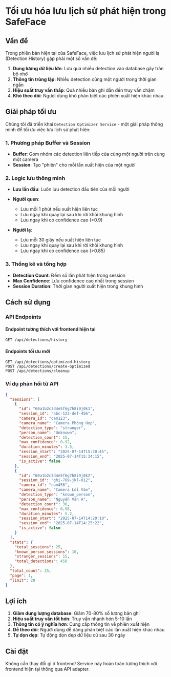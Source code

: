 # Tối ưu hóa lưu lịch sử phát hiện trong SafeFace

## Vấn đề 

Trong phiên bản hiện tại của SafeFace, việc lưu lịch sử phát hiện người lạ (Detection History) gặp phải một số vấn đề:

1. **Dung lượng dữ liệu lớn**: Lưu quá nhiều detection vào database gây tràn bộ nhớ
2. **Thông tin trùng lặp**: Nhiều detection cùng một người trong thời gian ngắn
3. **Hiệu suất truy vấn thấp**: Quá nhiều bản ghi dẫn đến truy vấn chậm
4. **Khó theo dõi**: Người dùng khó phân biệt các phiên xuất hiện khác nhau

## Giải pháp tối ưu

Chúng tôi đã triển khai `Detection Optimizer Service` - một giải pháp thông minh để tối ưu việc lưu lịch sử phát hiện:

### 1. Phương pháp Buffer và Session

- **Buffer**: Gom nhóm các detection liên tiếp của cùng một người trên cùng một camera
- **Session**: Tạo "phiên" cho mỗi lần xuất hiện của một người

### 2. Logic lưu thông minh

- **Lưu lần đầu**: Luôn lưu detection đầu tiên của mỗi người
- **Người quen**:
  - Lưu mỗi 1 phút nếu xuất hiện liên tục
  - Lưu ngay khi quay lại sau khi rời khỏi khung hình
  - Lưu ngay khi có confidence cao (>0.9)

- **Người lạ**:
  - Lưu mỗi 30 giây nếu xuất hiện liên tục
  - Lưu ngay khi quay lại sau khi rời khỏi khung hình
  - Lưu ngay khi có confidence cao (>0.85)

### 3. Thống kê và tổng hợp

- **Detection Count**: Đếm số lần phát hiện trong session
- **Max Confidence**: Lưu confidence cao nhất trong session
- **Session Duration**: Thời gian người xuất hiện trong khung hình

## Cách sử dụng

### API Endpoints

#### Endpoint tương thích với frontend hiện tại
```
GET /api/detections/history
```

#### Endpoints tối ưu mới
```
GET /api/detections/optimized-history
POST /api/detections/create-optimized
POST /api/detections/cleanup
```

### Ví dụ phản hồi từ API

```json
{
  "sessions": [
    {
      "id": "60a1b2c3d4e5f6g7h8i9j0k1",
      "session_id": "abc-123-def-456",
      "camera_id": "cam123",
      "camera_name": "Camera Phòng Họp",
      "detection_type": "stranger",
      "person_name": "Unknown",
      "detection_count": 15,
      "max_confidence": 0.92,
      "duration_minutes": 3.5,
      "session_start": "2025-07-14T15:30:45",
      "session_end": "2025-07-14T15:34:15",
      "is_active": false
    },
    {
      "id": "60a1b2c3d4e5f6g7h8i9j0k2",
      "session_id": "ghi-789-jkl-012",
      "camera_id": "cam456",
      "camera_name": "Camera Lối Vào",
      "detection_type": "known_person",
      "person_name": "Nguyễn Văn A",
      "detection_count": 30,
      "max_confidence": 0.98,
      "duration_minutes": 5.2,
      "session_start": "2025-07-14T14:20:10",
      "session_end": "2025-07-14T14:25:22",
      "is_active": false
    }
  ],
  "stats": {
    "total_sessions": 25,
    "known_person_sessions": 10,
    "stranger_sessions": 15,
    "total_detections": 450
  },
  "total_count": 25,
  "page": 1,
  "limit": 20
}
```

## Lợi ích

1. **Giảm dung lượng database**: Giảm 70-80% số lượng bản ghi
2. **Hiệu suất truy vấn tốt hơn**: Truy vấn nhanh hơn 5-10 lần
3. **Thông tin có ý nghĩa hơn**: Cung cấp thông tin về phiên xuất hiện
4. **Dễ theo dõi**: Người dùng dễ dàng phân biệt các lần xuất hiện khác nhau
5. **Tự dọn dẹp**: Tự động dọn dẹp dữ liệu cũ sau 30 ngày

## Cài đặt

Không cần thay đổi gì ở frontend! Service này hoàn toàn tương thích với frontend hiện tại thông qua API adapter.

